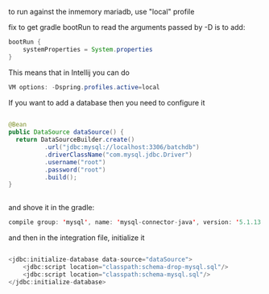 to run against the inmemory mariadb, use "local" profile

fix to get gradle bootRun to read the arguments passed by -D is to add:

```java
bootRun {
    systemProperties = System.properties
}
```

This means that in Intellij you can do

```java
VM options: -Dspring.profiles.active=local
```

If you want to add a database then you need to configure it
```java
  
@Bean
public DataSource dataSource() {
  return DataSourceBuilder.create()
          .url("jdbc:mysql://localhost:3306/batchdb")
          .driverClassName("com.mysql.jdbc.Driver")
          .username("root")
          .password("root")
          .build();
}
    
```
and shove it in the gradle:
```java
compile group: 'mysql', name: 'mysql-connector-java', version: '5.1.13'
```

and then in the integration file, initialize it

```java

<jdbc:initialize-database data-source="dataSource">
    <jdbc:script location="classpath:schema-drop-mysql.sql"/>
    <jdbc:script location="classpath:schema-mysql.sql"/>
</jdbc:initialize-database>
    
```